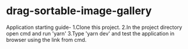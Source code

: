 # drag-sortable-image-gallery

Application starting guide-
1.Clone this project.
2.In the project directory open cmd and run 'yarn' 
3.Type 'yarn dev' and test the application in browser using the link from cmd.
